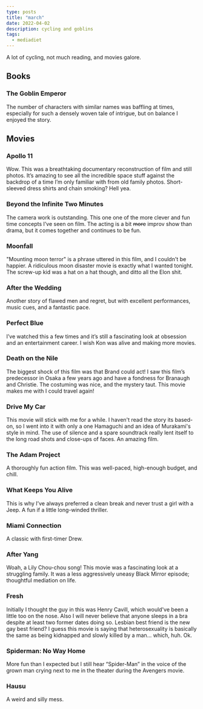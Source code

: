 ```yaml
---
type: posts
title: "march"
date: 2022-04-02
description: cycling and goblins
tags:
  - mediadiet
---
```


A lot of cycling, not much reading, and movies galore.

## Books

### The Goblin Emperor

The number of characters with similar names was baffling at times, especially for such a densely woven tale of intrigue, but on balance I enjoyed the story. 

## Movies

### Apollo 11

Wow.
This was a breathtaking documentary reconstruction of film and still photos. It’s amazing to see all the incredible space stuff against the backdrop of a time I’m only familiar with from old family photos. Short-sleeved dress shirts and chain smoking? Hell yea.

### Beyond the Infinite Two Minutes

The camera work is outstanding. This one one of the more clever and fun time concepts I’ve seen on film. The acting is a bit ~~more~~ improv show than drama, but it comes together and continues to be fun.

### Moonfall

"Mounting moon terror" is a phrase uttered in this film, and I couldn't be happier. A ridiculous moon disaster movie is exactly what I wanted tonight. The screw-up kid was a hat on a hat though, and ditto all the Elon shit.

### After the Wedding

Another story of flawed men and regret, but with excellent performances, music cues, and a fantastic pace.

### Perfect Blue

I’ve watched this a few times and it’s still a fascinating look at obsession and an entertainment career. I wish Kon was alive and making more movies.

### Death on the Nile

The biggest shock of this film was that Brand could act! I saw this film’s predecessor in Osaka a few years ago and have a fondness for Branaugh and Christie. The costuming was nice, and the mystery taut. This movie makes me with I could travel again!

### Drive My Car

This movie will stick with me for a while. I haven't read the story its based-on, so I went into it with only a one Hamaguchi and an idea of Murakami's style in mind. The use of silence and a spare soundtrack really lent itself to the long road shots and close-ups of faces. An amazing film.

### The Adam Project

A thoroughly fun action film. This was well-paced, high-enough budget, and chill.

### What Keeps You Alive

This is why I’ve always preferred a clean break and never trust a girl with a Jeep. A fun if a little long-winded thriller.

### Miami Connection

A classic with first-timer Drew.

### After Yang

Woah, a Lily Chou-chou song! This movie was a fascinating look at a struggling family. It was a less aggressively uneasy Black Mirror episode; thoughtful mediation on life.

### Fresh

Initially I thought the guy in this was Henry Cavill, which would've been a little too on the nose. Also I will never believe that anyone sleeps in a bra despite at least two former dates doing so. Lesbian best friend is the new gay best friend? I guess this movie is saying that heterosexuality is basically the same as being kidnapped and slowly killed by a man... which, huh. Ok. 

### Spiderman: No Way Home

More fun than I expected but I still hear “Spider-Man” in the voice of the grown man crying next to me in the theater during the Avengers movie.

### Hausu

A weird and silly mess. 